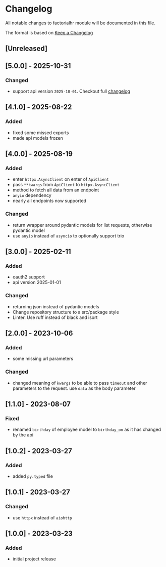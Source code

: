 # Changelog

All notable changes to factorialhr module will be documented in this file.

The format is based on [Keep a Changelog](https://keepachangelog.com/en/1.0.0)

## [Unreleased]

## [5.0.0] - 2025-10-31

### Changed

- support api version `2025-10-01`. Checkout full [changelog](https://apidoc.factorialhr.com/changelog/changelog_2025-10-01)

## [4.1.0] - 2025-08-22

### Added

- fixed some missed exports
- made api models frozen

## [4.0.0] - 2025-08-19

### Added

- enter `httpx.AsyncClient` on enter of `ApiClient`
- pass `**kwargs` from `ApiClient` to `httpx.AsyncClient`
- method to fetch all data from an endpoint
- `anyio` dependency
- nearly all endpoints now supported

### Changed

- return wrapper around pydantic models for list requests, otherwise pydantic model
- use `anyio` instead of `asyncio` to optionally support trio

## [3.0.0] - 2025-02-11

### Added

- oauth2 support
- api version 2025-01-01

### Changed

- returning json instead of pydantic models
- Change repository structure to a src/package style
- Linter. Use ruff instead of black and isort

## [2.0.0] - 2023-10-06

### Added

- some missing url parameters

### Changed

- changed meaning of `kwargs` to be able to pass `timeout` and other parameters to the request. use `data` as the body parameter

## [1.1.0] - 2023-08-07

### Fixed

- renamed `birthday` of employee model to `birthday_on` as it has changed by the api

## [1.0.2] - 2023-03-27

### Added

- added `py.typed` file

## [1.0.1] - 2023-03-27

### Changed

- use `httpx` instead of `aiohttp`

## [1.0.0] - 2023-03-23

### Added

- initial project release